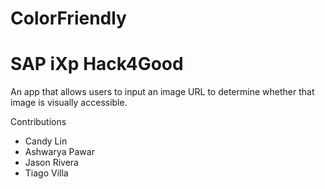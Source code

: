# ColorFriendly
# SAP iXp Hack4Good

An app that allows users to input an image URL to determine whether that image is visually accessible.

Contributions
- Candy Lin
- Ashwarya Pawar
- Jason Rivera
- Tiago Villa
